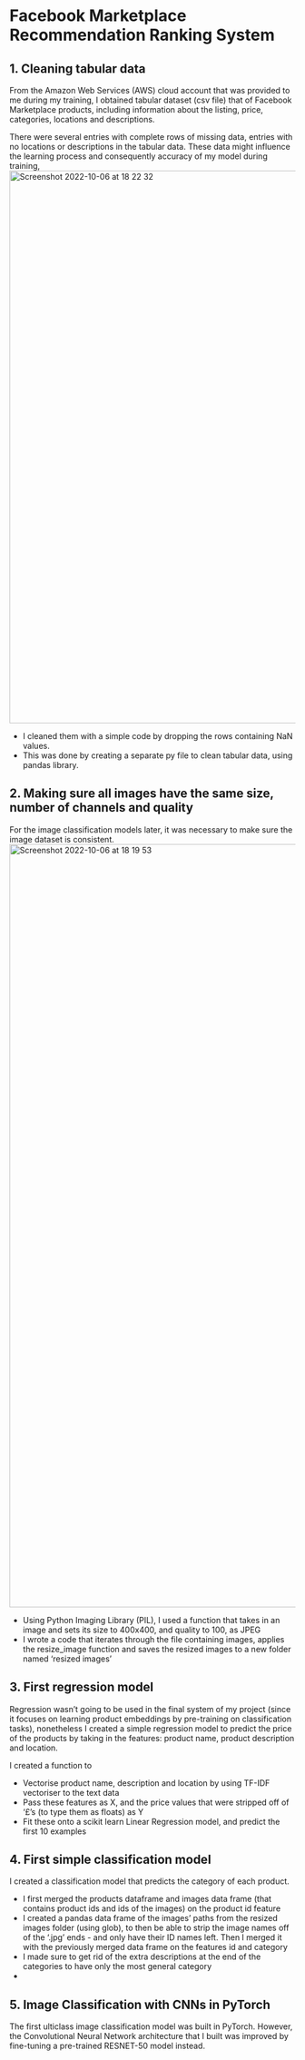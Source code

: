 # Facebook Marketplace Recommendation Ranking System
## 1. Cleaning tabular data

From the Amazon Web Services (AWS) cloud account that was provided to me during my training, I obtained tabular dataset (csv file) that of Facebook Marketplace products, including information about the listing, price, categories, locations and descriptions. 

There were several entries with complete rows of missing data,  entries with no locations or descriptions in the tabular data. These data might influence the learning process and consequently accuracy of my model during training, 
<img width="974" alt="Screenshot 2022-10-06 at 18 22 32" src="https://user-images.githubusercontent.com/102605064/194378445-7805b44f-8c89-4596-83d1-c6b88569791e.png">

- I cleaned them with a simple code by dropping the rows containing NaN values.
- This was done by creating a separate py file to clean tabular data, using pandas library.

## 2. Making sure all images have the same size, number of channels and quality

For the image classification models later, it was necessary to make sure the image dataset is consistent. 
<img width="1345" alt="Screenshot 2022-10-06 at 18 19 53" src="https://user-images.githubusercontent.com/102605064/194377924-a986f6d5-4696-4835-a782-6ec66af64fc6.png">

- Using Python Imaging Library (PIL), I used a function that takes in an image and sets its size to 400x400, and quality to 100, as JPEG
- I wrote a code that iterates through the file containing images, applies the resize_image function and saves the resized images to a new folder named ‘resized images’

## 3. First regression model

Regression wasn’t going to be used in the final system of my project (since it focuses on learning product embeddings by pre-training on classification tasks), nonetheless I created a simple  regression model to predict the price of the products by taking in the features: product name, product description and location.

I created a function to

- Vectorise product name, description and location by using TF-IDF vectoriser to the text data
- Pass these features as X, and the price values that were stripped off of ‘£’s (to type them as floats) as Y
- Fit these onto a scikit learn Linear Regression model, and predict the first 10 examples

## 4. First simple classification model

I created a classification model that predicts the category of each product.

- I first merged the products dataframe and images data frame (that contains product ids and ids of the images) on the product id feature
- I created a pandas data frame of the images’ paths from the resized images folder (using glob), to then be able to strip the image names off of the ‘.jpg’ ends - and only have their ID names left. Then I merged it with the previously merged data frame on the features id and category
- I made sure to get rid of the extra descriptions at the end of the categories to have only the most general category
-


## 5. Image Classification with CNNs in PyTorch 

The first ulticlass image classification model was built in PyTorch. However, the Convolutional Neural Network architecture that I built was improved by fine-tuning a pre-trained RESNET-50 model instead.
